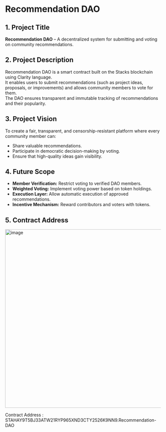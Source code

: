 # Recommendation DAO

## 1. Project Title
**Recommendation DAO** – A decentralized system for submitting and voting on community recommendations.

## 2. Project Description
Recommendation DAO is a smart contract built on the Stacks blockchain using Clarity language.  
It enables users to submit recommendations (such as project ideas, proposals, or improvements) and allows community members to vote for them.  
The DAO ensures transparent and immutable tracking of recommendations and their popularity.

## 3. Project Vision
To create a fair, transparent, and censorship-resistant platform where every community member can:
- Share valuable recommendations.
- Participate in democratic decision-making by voting.
- Ensure that high-quality ideas gain visibility.

## 4. Future Scope
- **Member Verification:** Restrict voting to verified DAO members.
- **Weighted Voting:** Implement voting power based on token holdings.
- **Execution Layer:** Allow automatic execution of approved recommendations.
- **Incentive Mechanism:** Reward contributors and voters with tokens.

## 5. Contract Address
<img width="763" height="578" alt="image" src="https://github.com/user-attachments/assets/a173723f-4251-4a01-9dd0-edd4ac7e9c3f" />

Contract Address : STAHAY9T5BJ33ATW21RYP965XND3CTY2526K9NN9.Recommendation-DAO  

